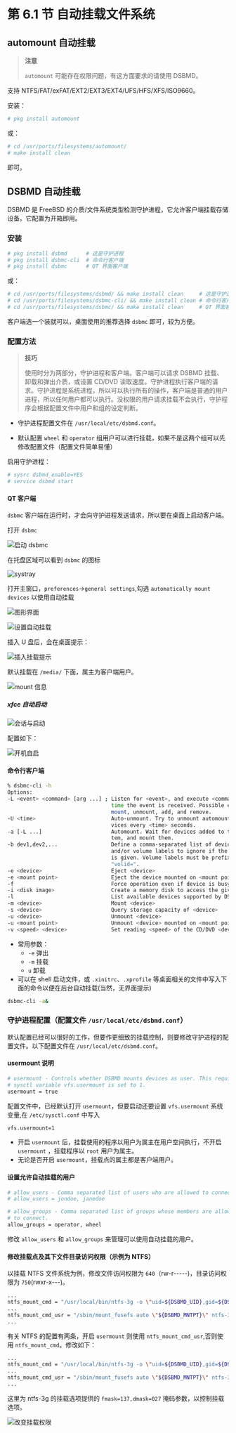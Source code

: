 # 第 6.1 节 自动挂载文件系统


## automount 自动挂载

>**注意**
>
>`automount` 可能存在权限问题，有这方面要求的请使用 DSBMD。

支持 NTFS/FAT/exFAT/EXT2/EXT3/EXT4/UFS/HFS/XFS/ISO9660。

安装：

```sh
# pkg install automount
```
或：

```sh
# cd /usr/ports/filesystems/automount/
# make install clean
```

即可。

## DSBMD 自动挂载

DSBMD 是 FreeBSD 的介质/文件系统类型检测守护进程，它允许客户端挂载存储设备。它配置为开箱即用。

### 安装

```sh
# pkg install dsbmd      # 这是守护进程
# pkg install dsbmc-cli  # 命令行客户端
# pkg install dsbmc      # QT 界面客户端
```

或：

```sh
# cd /usr/ports/filesystems/dsbmd/ && make install clean 	 # 这是守护进程
# cd /usr/ports/filesystems/dsbmc-cli/ && make install clean # 命令行客户端
# cd /usr/ports/filesystems/dsbmc/ && make install clean 	 # QT 界面客户端
```

客户端选一个装就可以，桌面使用的推荐选择 `dsbmc` 即可，较为方便。

### 配置方法

>**技巧**
>
>使用时分为两部分，守护进程和客户端。客户端可以请求 DSBMD 挂载、卸载和弹出介质，或设置 CD/DVD 读取速度。守护进程执行客户端的请求。守护进程是系统进程，所以可以执行所有的操作，客户端是普通的用户进程，所以任何用户都可以执行。没权限的用户请求挂载不会执行，守护程序会根据配置文件中用户和组的设定判断。

- 守护进程配置文件在 `/usr/local/etc/dsbmd.conf`。

- 默认配置 `wheel` 和 `operator` 组用户可以进行挂载，如果不是这两个组可以先修改配置文件（配置文件简单易懂） 

启用守护进程：

```sh
# sysrc dsbmd_enable=YES
# service dsbmd start
```


#### QT 客户端

`dsbmc` 客户端在运行时，才会向守护进程发送请求，所以要在桌面上启动客户端。

打开 `dsbmc`

![启动 dsbmc](../.gitbook/assets/dsbmd_dsbmc_start.png)

在托盘区域可以看到 `dsbmc` 的图标

![systray](../.gitbook/assets/dsbmd_dsbmc_systray.png)

打开主窗口，`preferences`->`general settings`,勾选 `automatically mount devices` 以使用自动挂载

![图形界面](../.gitbook/assets/dsbmd_dsbmc_gui.png)    

![设置自动挂载](../.gitbook/assets/dsbmd_dsbmc_options.png)

插入 U 盘后，会在桌面提示：

![插入挂载提示](../.gitbook/assets/dsbmd_dsbmc_add_tip.png)

默认挂载在 `/media/` 下面，属主为客户端用户。

![mount 信息](../.gitbook/assets/dsbmd_dsbmc_userperm.png)

##### xfce 自动启动

![会话与启动](../.gitbook/assets/dsbmd_dsbmc_5.png)

配置如下：

![开机自启](../.gitbook/assets/dsbmd_dsbmc_7.png)

#### 命令行客户端

```sh
% dsbmc-cli -h
Options:
-L <event> <command> [arg ...] ; Listen for <event>, and execute <command> every
                                 time the event is received. Possible events are
                                 mount, unmount, add, and remove.
-U <time>                        Auto-unmount. Try to unmount automounted de-
                                 vices every <time> seconds.
-a [-L ...]                      Automount. Wait for devices added to the sys-
                                 tem, and mount them.
-b dev1,dev2,...                 Define a comma-separated list of devices
                                 and/or volume labels to ignore if the -a option
                                 is given. Volume labels must be prefixed by
                                 "volid=".
-e <device>                      Eject <device>
-e <mount point>                 Eject the device mounted on <mount point>
-f                               Force operation even if device is busy.
-i <disk image>                  Create a memory disk to access the given image.
-l                               List available devices supported by DSBMD.
-m <device>                      Mount <device>
-s <device>                      Query storage capacity of <device>
-u <device>                      Unmount <device>
-u <mount point>                 Unmount <device> mounted on <mount point>
-v <speed> <device>              Set reading <speed> of the CD/DVD <device>
```

- 常用参数：
  - `-e` 弹出
  - `-m` 挂载
  - `u` 卸载
- 可以在 shell 启动文件，或 `.xinitrc`、`.xprofile` 等桌面相关的文件中写入下面的命令以便在后台自动挂载(当然，无界面提示)

```sh
dsbmc-cli -a&
```

### 守护进程配置（配置文件 `/usr/local/etc/dsbmd.conf`）

默认配置已经可以很好的工作，但要作更细致的挂载控制，则要修改守护进程的配置文件。以下配置文件在 `/usr/local/etc/dsbmd.conf`。

#### usermount 说明


```sh
# usermount - Controls whether DSBMD mounts devices as user. This requires the
# sysctl variable vfs.usermount is set to 1.
usermount = true
```

配置文件中，已经默认打开 `usermount`，但要启动还要设置 `vfs.usermount` 系统变量,在 `/etc/sysctl.conf` 中写入

```sh
vfs.usermount=1
```

- 开启 `usermount` 后，挂载使用的程序以用户为属主在用户空间执行，不开启 `usermount` ，挂载程序以 `root` 用户为属主。
- 无论是否开启 `usermount`，挂载点的属主都是客户端用户。

#### 设置允许自动挂载的用户

```sh
# allow_users - Comma separated list of users who are allowed to connect.
# allow_users = jondoe, janedoe

# allow_groups - Comma separated list of groups whose members are allowed
# to connect.
allow_groups = operator, wheel
```

修改 `allow_users` 和 `allow_groups` 来管理可以使用自动挂载的用户。

#### 修改挂载点及其下文件目录访问权限（示例为 NTFS）

以挂载 NTFS 文件系统为例，修改文件访问权限为 `640`（rw-r-----)，目录访问权限为 `750`(rwxr-x---)。 

```sh
...
ntfs_mount_cmd = "/usr/local/bin/ntfs-3g -o \"uid=${DSBMD_UID},gid=${DSBMD_GID}\" ${DSBMD_DEVICE} \"${DSBMD_MNTPT}\""
...
ntfs_mount_cmd_usr = "/sbin/mount_fusefs auto \"${DSBMD_MNTPT}\" ntfs-3g ${DSBMD_DEVICE} \"${DSBMD_MNTPT}\""
...
```

有关 NTFS 的配置有两条，开启 `usermount` 则使用 `ntfs_mount_cmd_usr`,否则使用 `ntfs_mount_cmd`。修改如下：

```sh
...
ntfs_mount_cmd = "/usr/local/bin/ntfs-3g -o \"uid=${DSBMD_UID},gid=${DSBMD_GID},fmask=137,dmask=027\" ${DSBMD_DEVICE} \"${DSBMD_MNTPT}\""
...
ntfs_mount_cmd_usr = "/sbin/mount_fusefs auto \"${DSBMD_MNTPT}\" ntfs-3g -o fmask=137,dmask=027 r${DSBMD_DEVICE} \"${DSBMD_MNTPT}\""
...
```

这里为 ntfs-3g 的挂载选项提供的 `fmask=137,dmask=027` 掩码参数，以控制挂载选项。

![改变挂载权限](../.gitbook/assets/dsbmd_customperm.png)
